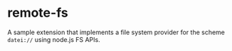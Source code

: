 # remote-fs

A sample extension that implements a file system provider for the scheme `datei://` using node.js FS APIs. 
